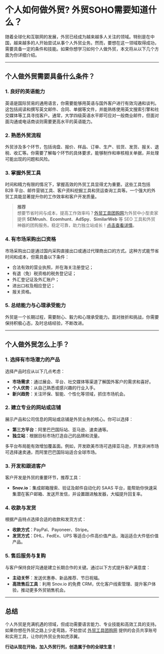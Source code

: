 # 个人如何做外贸? 外贸SOHO需要知道什么？

随着全球化和互联网的发展，外贸已经成为越来越多人关注的领域。特别是在中国，越来越多的人开始尝试从事个人外贸业务。然而，要想在这一领域取得成功，需要具备一定的条件和技能。如果你想学习如何个人做外贸，本文将从以下几个方面为你详细介绍。

---

## 个人做外贸需要具备什么条件？

### 1. 良好的英语能力

英语是国际贸易的通用语言，你需要能够用英语与国外客户进行有效沟通和谈判。这包括阅读和撰写英文邮件、合同、单据等文件，并能熟练使用英文搜索引擎和社交媒体等工具寻找客户。通常，大学四级英语水平即可应对一般商业邮件，但面对面沟通或电话商谈则需要更高水平的英语能力。

### 2. 熟悉外贸流程

外贸涉及多个环节，包括询盘、报价、样品、订单、生产、验货、发货、报关、退税、收汇等。你需要了解每个环节的具体要求，能够制作和审核相关单据，并处理可能出现的问题和风险。

### 3. 掌握外贸工具

时间和精力有限的情况下，掌握高效的外贸工具显得尤为重要。这些工具包括 B2B 平台、邮件营销工具、客户资料挖掘工具和货运查询工具等。一个强大的外贸工具能显著提升你的工作效率和客户开发质量。

> **推荐**  
> 想要节省时间与成本，提高工作效率吗？[外贸工具团购网](https://bit.ly/waimao518)为外贸中小型卖家提供 **SEMrush**、**Ecomhunt**、**AdSpy**、**SimilarWeb** 等 SEO 工具和外贸神器的团购服务。稳定可靠，助力独立站成长！[点击查看详情](https://bit.ly/waimao518)。

### 4. 有市场采购出口资格

市场采购出口是通过国内采购直接出口或通过代理商出口的方式。这种方式能节省时间和成本，但需具备以下条件：

- 合法有效的营业执照，并在海关注册登记；
- 有退（免）税资格的税务登记证；
- 外汇登记证及外汇账户；
- 进出口权及相应登记；
- 报关资格。

### 5. 总结能力与心理承受能力

外贸是一个长期过程，需要耐心、毅力和心理承受能力。面对挫折和挑战，你需要保持积极心态，及时总结经验，不断改进。

---

## 个人做外贸怎么上手？

### 1. 选择有市场潜力的产品

选择产品时应从以下几点考虑：

- **市场需求**：通过展会、平台、社交媒体等渠道了解国外客户的需求和喜好。
- **个人优势**：从自己熟悉或感兴趣的行业入手。
- **新兴趋势**：关注环保、智能、个性化等领域，抓住市场机会。

### 2. 建立专业的网站或店铺

展示产品和公司信息的网站或店铺是外贸业务的核心。你可以选择：

- **第三方平台**：阿里巴巴国际站、亚马逊、速卖通等。
- **独立站**：根据目标市场打造自己的品牌和流量。

多平台布局能有效增加覆盖面。例如，开发欧美市场可选择亚马逊，开发非洲市场可选择速卖通，而阿里巴巴国际站适合全球市场。

### 3. 开发和跟进客户

客户开发是外贸的重要环节，推荐工具：

- **Snov.io**：集成邮箱搜索、验证及邮件自动化的 SAAS 平台，能帮助你快速采集潜在客户邮箱、发送开发信，并设置跟进触发器，大幅提升回复率。



### 4. 收款与发货

根据产品特点选择合适的收款和发货方式：

- **收款方式**：PayPal、Payoneer、Stripe。
- **发货方式**：DHL、FedEx、UPS 等适合小件高价值产品，海运适合大件低价值产品。

### 5. 售后服务与复购

与客户保持良好沟通是建立长期合作的关键。通过以下方式提升客户满意度：

- **主动关怀**：发送优惠券、新品推荐、节日祝福。
- **高效售后工具**：利用 Snov.io 的免费 CRM，优化客户线索管理、提升客户体验，推动更多外贸销售机会。

---

## 总结

个人外贸是充满机遇的领域，但成功需要语言能力、专业技能和高效工具的支持。如果你想在外贸之路上少走弯路，不妨尝试 [外贸工具团购网](https://bit.ly/waimao518) 提供的会员共享账号和实用工具，让你的外贸业务如虎添翼。

**行动从现在开始，加入外贸行列，创造属于你的全球生意！**
